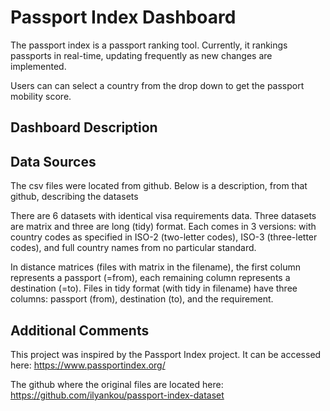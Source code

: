 
# Passport Index Dashboard

The passport index is a passport ranking tool. Currently, it rankings passports in real-time, updating frequently as new changes are implemented. 

Users can can select a country from the drop down to get the passport mobility score.


## Dashboard Description
## Data Sources
The  csv files were located from github. Below is a description, from that github, describing the datasets


There are 6 datasets with identical visa requirements data. Three datasets are matrix and three are long (tidy) format. Each comes in 3 versions: with country codes as specified in ISO-2 (two-letter codes), ISO-3 (three-letter codes), and full country names from no particular standard.

In distance matrices (files with matrix in the filename), the first column represents a passport (=from), each remaining column represents a destination (=to).
Files in tidy format (with tidy in filename) have three columns: passport (from), destination (to), and the requirement.
## Additional Comments
This project was inspired by the Passport Index project. 
It can be accessed here: https://www.passportindex.org/

The github where the original files are located here: https://github.com/ilyankou/passport-index-dataset